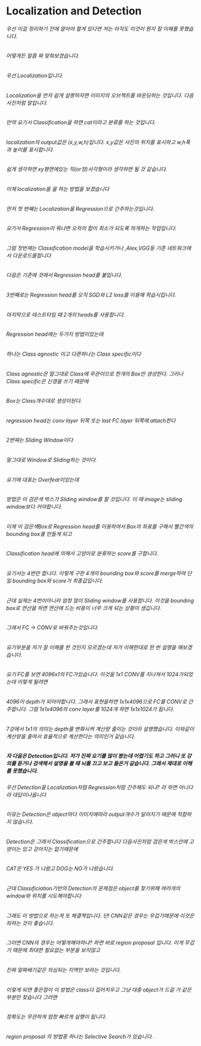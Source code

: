 # Localization and Detection

###### 우선 이걸 정리하기 전에 알아야 할게 있다면 저는 아직도 이것이 뭔지 잘 이해를 못했습니다.
###### 어떻게든 말좀 짜 맞춰보겠습니다.

###### 우선 Localization입니다.  
###### Localization을 먼저 쉽게 설명하자면 이미지의 오브젝트를 바운딩하는 것입니다. 다음 사진처럼 말입니다.
###### 만약 요기서 Classification을 하면 cat이라고 분류를 하는 것입니다. 
###### localization의 output값은 (x,y,w,h)입니다. x,y값은 사진의 위치를 표시하고 w,h폭과 높이를 표시합니다
###### 쉽게 생각하면 xy평면에있는 직(or정)사각형이라 생각하면 될 것 같습니다.
###### 이제 localization을 을 하는 방법을 보겠습니다
###### 먼저 첫 번째는 Localization을 Regression으로 간주하는것입니다.
###### 요기서 Regression이 뭐냐면 오차의 합이 최소가 되도록 하게하는 작업입니다.
###### 그럼 첫번재는 Classification model을 학습시키거나 ,Alex,VGG등 기존 네트워크에서 다운로드를합니다
###### 다음은 기존에 것에서 Regression head를 붙입니다.
###### 3번째로는 Regression head를 오직 SGD와 L2 loss를 이용해 학습시킵니다.
###### 마지막으로 테스트타임 때 2개의 heads를 사용합니다.
###### Regression head에는 두가지 방법이있는데
###### 하나는 Class agnostic 이고 다른하나는 Class specific이다
###### Class agnostic은 말그대로 Class에 무관이므로 한개의 Box만 생성한다. 그러나 Class specific은 신경을 쓰기 떄문에
###### Box는 Class개수대로 생성이된다.
###### regression head는 conv layer 뒤쪽 또는 last FC layer 뒤쪽에 attach한다
###### 2번쨔는 Sliding Window이다
###### 말그대로 Window로 Sliding하는 것이다.
###### 요기에 대표는 Overfeat이있는데
###### 방법은 이 검은색 박스가 Sliding window를 할 것입니다. 이 때 image는 sliding window보다 커야합니다.
###### 이제 이 검은색Box로 Regression head를 이용하여서 Box의 좌표를 구해서 빨간색의 bounding box를 만들게 되고
###### Classification head에 의해서 고양이로 분류하는 score를 구합니다.
###### 요기서는 4번만 합니다. 이렇게 구한 4개의 bounding box와 score를 merge하여 단일 bounding box와 score가 최종값입니다.
###### 근데 실제는 4번이아니라 엄청 많이 Sliding window를 사용합니다. 이것을 bounding box로 연산을 하면 연산에 드는 비용이 너무 크게 되는 상황이 생깁니다.
###### 그래서 FC -> CONV로 바꿔주는것입니다.
###### 요기부분을 저가 잘 이해를 한 것인지 모르겠는데 저가 이해한대로 한 번 설명을 해보겠습니다.
###### 요기 FC를 보면 4096x1의 FC가있습니다. 이것을 1x1 CONV를 지나쳐서 1024가되었는데 이렇게 될려면 
###### 4096이 depth가 되어야합니다. 그래서 표현을하면 1x1x4096으로 FC를 CONV로 간주합니다. 그럼 1x1x4096의 conv layer를 1024개 하면 1x1x1024가 됩니다.
###### 7강에서 1x1의 의미는 depth를 변화시켜 계산량 줄이는 것이라 설명했습니다. 이와같이 계산량을 줄여서 효율적으로 계산한다는 의미인거 같습니다.

##### 자 다음은 Detection입니다. 저가 진짜 요기를 많이 봤는데 어렵기도 하고 그러니 또 강의를 듣거나 검색해서 설명을 볼 때 뇌를 끄고 보고 들은거 같습니다. 그래서 제대로 이해를 못했습니다.
###### 우선 Detection을 Localization처럼 Regression처럼 간주해도 되냐? 라 하면 아니다라 대답이나옵니다
###### 이유는 Detection은 object마다 이미지에따라 output개수가 달라지기 때문에 적합하지 않습니다.
###### Detection은 그래서 Classification으로 간주합니다 다음사진처럼 검은색 박스안에 고양이는 있고 강아지는 없기때문에
###### CAT은 YES 가 나왔고 DOG는 NO가 나왔습니다.
###### 근데 Classificiation기반의 Detection의 문제점은 object를 찾기위해 여러개의 window와 위치를 시도해야합니다
###### 그래도 이 방법으로 하는게 또 해결책입니다. 단! CNN같은 경우는 무겁기때문에 이것은 피하는 것이 좋습니다.
###### 그러면 CNN의 경우는 어떻게해야하냐? 하면 바로 region proposal 입니다. 이게 무겁기 때문에 최대한 필요없는 부분을 보지않고
###### 진짜 알짜배기같은 의심되는 지역만 보라는 것입니다.
###### 이렇게 되면 좋은점이 이 방법은 class다 집어치우고 그냥 대충 object가 드갈 거 같은 부분만 찾습니다 그러면 
###### 정확도는 무관하게 엄청 빠르게 실행이 됩니다.
###### region proposal 의 방법중 하나는 Selective Search가 있습니다.
